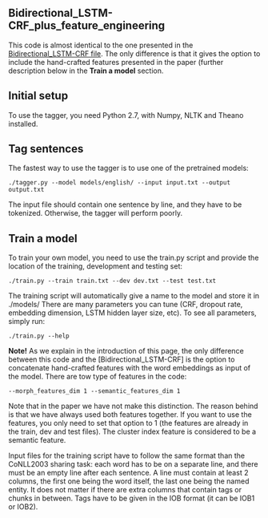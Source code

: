 ## Bidirectional_LSTM-CRF_plus_feature_engineering

This code is almost identical to the one presented in the [Bidirectional_LSTM-CRF file]. The only difference is that it gives the option to include  the hand-crafted features presented in the paper (further description below in the __Train a model__ section.


## Initial setup

To use the tagger, you need Python 2.7, with Numpy, NLTK and Theano installed.


## Tag sentences

The fastest way to use the tagger is to use one of the pretrained models:

```
./tagger.py --model models/english/ --input input.txt --output output.txt
```

The input file should contain one sentence by line, and they have to be tokenized. Otherwise, the tagger will perform poorly.


## Train a model

To train your own model, you need to use the train.py script and provide the location of the training, development and testing set:

```
./train.py --train train.txt --dev dev.txt --test test.txt
```

The training script will automatically give a name to the model and store it in ./models/
There are many parameters you can tune (CRF, dropout rate, embedding dimension, LSTM hidden layer size, etc). To see all parameters, simply run:

```
./train.py --help
```

__Note!__ As we explain in the introduction of this page, the only difference between this code and the [Bidirectional_LSTM-CRF] is the option to concatenate hand-crafted features with the word embeddings as input of the model. There are tow type of features in the code:

```
--morph_features_dim 1 --semantic_features_dim 1
```
Note that in the paper we have not make this distinction. The reason behind is that we have always used both features together. If you want to use the features, you only need to set that option to 1 (the features are already in the train, dev and test files). The cluster index feature is considered to be a semantic feature.

Input files for the training script have to follow the same format than the CoNLL2003 sharing task: each word has to be on a separate line, and there must be an empty line after each sentence. A line must contain at least 2 columns, the first one being the word itself, the last one being the named entity. It does not matter if there are extra columns that contain tags or chunks in between. Tags have to be given in the IOB format (it can be IOB1 or IOB2).


[Bidirectional_LSTM-CRF file]: https://github.com/ijauregiCMCRC/healthNER/tree/master/Bidirectional_LSTM-CRF
